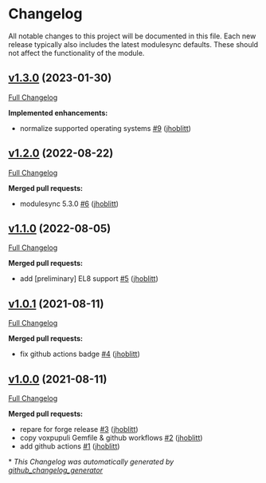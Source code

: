 # Changelog

All notable changes to this project will be documented in this file.
Each new release typically also includes the latest modulesync defaults.
These should not affect the functionality of the module.

## [v1.3.0](https://github.com/lsst-it/puppet-dellperc/tree/v1.3.0) (2023-01-30)

[Full Changelog](https://github.com/lsst-it/puppet-dellperc/compare/v1.2.0...v1.3.0)

**Implemented enhancements:**

- normalize supported operating systems [\#9](https://github.com/lsst-it/puppet-dellperc/pull/9) ([jhoblitt](https://github.com/jhoblitt))

## [v1.2.0](https://github.com/lsst-it/puppet-dellperc/tree/v1.2.0) (2022-08-22)

[Full Changelog](https://github.com/lsst-it/puppet-dellperc/compare/v1.1.0...v1.2.0)

**Merged pull requests:**

- modulesync 5.3.0 [\#6](https://github.com/lsst-it/puppet-dellperc/pull/6) ([jhoblitt](https://github.com/jhoblitt))

## [v1.1.0](https://github.com/lsst-it/puppet-dellperc/tree/v1.1.0) (2022-08-05)

[Full Changelog](https://github.com/lsst-it/puppet-dellperc/compare/v1.0.1...v1.1.0)

**Merged pull requests:**

- add \[preliminary\] EL8 support [\#5](https://github.com/lsst-it/puppet-dellperc/pull/5) ([jhoblitt](https://github.com/jhoblitt))

## [v1.0.1](https://github.com/lsst-it/puppet-dellperc/tree/v1.0.1) (2021-08-11)

[Full Changelog](https://github.com/lsst-it/puppet-dellperc/compare/v1.0.0...v1.0.1)

**Merged pull requests:**

- fix github actions badge [\#4](https://github.com/lsst-it/puppet-dellperc/pull/4) ([jhoblitt](https://github.com/jhoblitt))

## [v1.0.0](https://github.com/lsst-it/puppet-dellperc/tree/v1.0.0) (2021-08-11)

[Full Changelog](https://github.com/lsst-it/puppet-dellperc/compare/6983b5d74f25150eb136d89fdd20f5ad78cbb12e...v1.0.0)

**Merged pull requests:**

- repare for forge release [\#3](https://github.com/lsst-it/puppet-dellperc/pull/3) ([jhoblitt](https://github.com/jhoblitt))
- copy voxpupuli Gemfile & github workflows [\#2](https://github.com/lsst-it/puppet-dellperc/pull/2) ([jhoblitt](https://github.com/jhoblitt))
- add github actions [\#1](https://github.com/lsst-it/puppet-dellperc/pull/1) ([jhoblitt](https://github.com/jhoblitt))



\* *This Changelog was automatically generated by [github_changelog_generator](https://github.com/github-changelog-generator/github-changelog-generator)*
